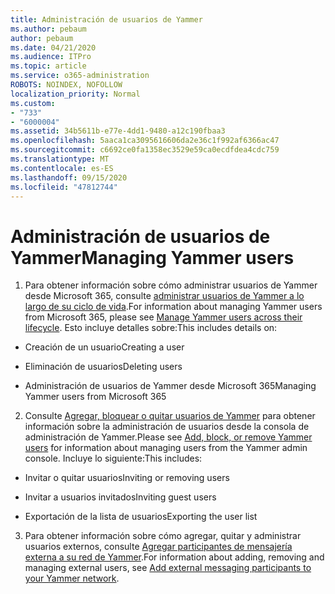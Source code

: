 ```yaml
---
title: Administración de usuarios de Yammer
ms.author: pebaum
author: pebaum
ms.date: 04/21/2020
ms.audience: ITPro
ms.topic: article
ms.service: o365-administration
ROBOTS: NOINDEX, NOFOLLOW
localization_priority: Normal
ms.custom:
- "733"
- "6000004"
ms.assetid: 34b5611b-e77e-4dd1-9480-a12c190fbaa3
ms.openlocfilehash: 5aaca1ca3095616606da2e36c1f992af6366ac47
ms.sourcegitcommit: c6692ce0fa1358ec3529e59ca0ecdfdea4cdc759
ms.translationtype: MT
ms.contentlocale: es-ES
ms.lasthandoff: 09/15/2020
ms.locfileid: "47812744"
---
```

# <a name="managing-yammer-users"></a><span data-ttu-id="5660e-102">Administración de usuarios de Yammer</span><span class="sxs-lookup"><span data-stu-id="5660e-102">Managing Yammer users</span></span>

1. <span data-ttu-id="5660e-103">Para obtener información sobre cómo administrar usuarios de Yammer desde Microsoft 365, consulte [administrar usuarios de Yammer a lo largo de su ciclo de vida](https://docs.microsoft.com/yammer/manage-yammer-users/manage-users-across-their-lifecycle).</span><span class="sxs-lookup"><span data-stu-id="5660e-103">For information about managing Yammer users from Microsoft 365, please see [Manage Yammer users across their lifecycle](https://docs.microsoft.com/yammer/manage-yammer-users/manage-users-across-their-lifecycle).</span></span> <span data-ttu-id="5660e-104">Esto incluye detalles sobre:</span><span class="sxs-lookup"><span data-stu-id="5660e-104">This includes details on:</span></span>

  - <span data-ttu-id="5660e-105">Creación de un usuario</span><span class="sxs-lookup"><span data-stu-id="5660e-105">Creating a user</span></span>

  - <span data-ttu-id="5660e-106">Eliminación de usuarios</span><span class="sxs-lookup"><span data-stu-id="5660e-106">Deleting users</span></span>

  - <span data-ttu-id="5660e-107">Administración de usuarios de Yammer desde Microsoft 365</span><span class="sxs-lookup"><span data-stu-id="5660e-107">Managing Yammer users from Microsoft 365</span></span>

2. <span data-ttu-id="5660e-108">Consulte [Agregar, bloquear o quitar usuarios de Yammer](https://alchemyportal.azurewebsites.net/Rule/ManageYammer%20users%20across%20their%20lifecycle%20from%20Office%20365) para obtener información sobre la administración de usuarios desde la consola de administración de Yammer.</span><span class="sxs-lookup"><span data-stu-id="5660e-108">Please see [Add, block, or remove Yammer users](https://alchemyportal.azurewebsites.net/Rule/ManageYammer%20users%20across%20their%20lifecycle%20from%20Office%20365) for information about managing users from the Yammer admin console.</span></span> <span data-ttu-id="5660e-109">Incluye lo siguiente:</span><span class="sxs-lookup"><span data-stu-id="5660e-109">This includes:</span></span>

  - <span data-ttu-id="5660e-110">Invitar o quitar usuarios</span><span class="sxs-lookup"><span data-stu-id="5660e-110">Inviting or removing users</span></span>

  - <span data-ttu-id="5660e-111">Invitar a usuarios invitados</span><span class="sxs-lookup"><span data-stu-id="5660e-111">Inviting guest users</span></span>

  - <span data-ttu-id="5660e-112">Exportación de la lista de usuarios</span><span class="sxs-lookup"><span data-stu-id="5660e-112">Exporting the user list</span></span>

3. <span data-ttu-id="5660e-113">Para obtener información sobre cómo agregar, quitar y administrar usuarios externos, consulte [Agregar participantes de mensajería externa a su red de Yammer](https://docs.microsoft.com/yammer/work-with-external-users/add-external-participants).</span><span class="sxs-lookup"><span data-stu-id="5660e-113">For information about adding, removing and managing external users, see [Add external messaging participants to your Yammer network](https://docs.microsoft.com/yammer/work-with-external-users/add-external-participants).</span></span>
